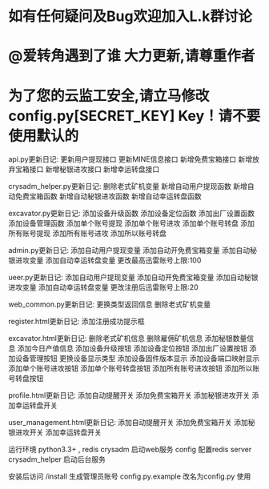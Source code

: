 ﻿# 如有任何疑问及Bug欢迎加入L.k群讨论
# @爱转角遇到了谁 大力更新,请尊重作者
# 为了您的云监工安全,请立马修改config.py[SECRET_KEY] Key！请不要使用默认的
api.py更新日记:
更新用户提现接口
更新MINE信息接口
新增免费宝箱接口
新增放弃宝箱接口
新增秘银进攻接口
新增幸运转盘接口

crysadm_helper.py更新日记:
删除老式矿机变量
新增自动用户提现函数
新增自动免费宝箱函数
新增自动秘银进攻函数
新增自动幸运转盘函数

excavator.py更新日记:
添加设备升级函数
添加设备定位函数
添加出厂设置函数
添加设备管理函数
添加单个账号提现
添加单个账号进攻
添加单个账号转盘
添加所有账号提现
添加所有账号进攻
添加所以账号转盘

admin.py更新日记:
添加自动用户提现变量
添加自动开免费宝箱变量
添加自动秘银进攻变量
添加自动幸运转盘变量
更改最高迅雷账号上限:100

ueer.py更新日记:
添加自动用户提现变量
添加自动开免费宝箱变量
添加自动秘银进攻变量
添加自动幸运转盘变量
更改注册后迅雷账号上限:20

web_common.py更新日记:
更换类型返回信息
删除老式矿机变量

register.html更新日记:
添加注册成功提示框

excavator.html更新日记:
删除老式矿机信息
删除雇佣矿机信息
添加秘银数量信息
添加今日产值信息
添加设备升级按钮
添加设备定位按钮
添加出厂设置按钮
添加设备管理按钮
更换设备显示类型
添加设备固件版本显示
添加设备端口映射显示
添加单个账号进攻按钮
添加单个账号转盘按钮
添加所有账号进攻按钮
添加所以账号转盘按钮

profile.html更新日记:
添加自动提醒开关
添加免费宝箱开关
添加秘银进攻开关
添加幸运转盘开关

user_management.html更新日记:
添加自动提醒开关
添加免费宝箱开关
添加秘银进攻开关
添加幸运转盘开关

运行环境 python3.3+ , redis
crysadm 启动web服务
config 配置redis server
crysadm_helper 启动后台服务

安装后访问 /install 生成管理员账号
config.py.example 改名为config.py 使用